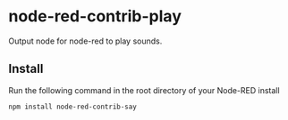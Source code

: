 node-red-contrib-play
=====================

Output node for node-red  to play sounds.

## Install

Run the following command in the root directory of your Node-RED install

```
npm install node-red-contrib-say
```
